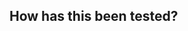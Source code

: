 <!-- Describe your changes in detail. -->
<!-- Remember to include context: Why is this change required? What problem does it solve? -->
<!-- If it fixes an open issue, please link to the issue here. -->

## How has this been tested?

<!-- Please describe in detail how you tested your changes. -->
<!-- Include details of your testing environment, and the tests you ran to -->
<!-- see how your change affects other areas of the code, etc. -->
